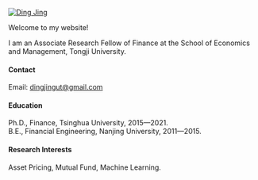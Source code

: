 

[![Ding Jing](https://img.shields.io/badge/Jing_Ding-Google_Scholar-blue)](https://scholar.google.com/citations?user=9A-3recAAAAJ&hl=en)

Welcome to my website!

I am an Associate Research Fellow of Finance at the School of Economics and Management, Tongji University.

#### Contact

Email: dingjingut@gmail.com

#### Education
Ph.D., Finance, Tsinghua University, 2015—2021.\
B.E., Financial Engineering, Nanjing University, 2011—2015.

#### Research Interests
Asset Pricing, Mutual Fund, Machine Learning.

